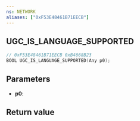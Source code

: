 ```yaml
---
ns: NETWORK
aliases: ["0xF53E48461B71EECB"]
---
```

## UGC_IS_LANGUAGE_SUPPORTED

```c
// 0xF53E48461B71EECB 0xB4668B23
BOOL UGC_IS_LANGUAGE_SUPPORTED(Any p0);
```

## Parameters
* **p0**: 

## Return value
